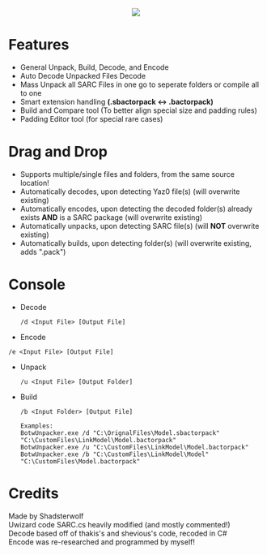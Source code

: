 <p align="center"> 
<img src="https://github.com/Shadsterwolf/BotWUnpacker/blob/master/BotWUnpacker/images/ZeldaUnpackerLogo.png"/>
</p>

# Features
- General Unpack, Build, Decode, and Encode <br />
- Auto Decode Unpacked Files Decode <br />
- Mass Unpack all SARC Files in one go to seperate folders or compile all to one <br />
- Smart extension handling <b>(.sbactorpack <-> .bactorpack)</b> <br />
- Build and Compare tool (To better align special size and padding rules) <br />
- Padding Editor tool (for special rare cases) <br />

# Drag and Drop
- Supports multiple/single files and folders, from the same source location! <br />
- Automatically decodes, upon detecting Yaz0 file(s) (will overwrite existing) <br />
- Automatically encodes, upon detecting the decoded folder(s) already exists <b>AND</b> is a SARC package (will overwrite existing) <br />
- Automatically unpacks, upon detecting SARC file(s) (will <b>NOT</B> overwrite existing) <br />
- Automatically builds, upon detecting folder(s) (will overwrite existing, adds ".pack") <br />

# Console
- Decode <br />
  ```
  /d <Input File> [Output File]
  ```
- Encode <br />
 ```
 /e <Input File> [Output File]
 ```
- Unpack <br />
  ```
  /u <Input File> [Output Folder]
  ``` 
- Build
  ```
  /b <Input Folder> [Output File]
  ``` 
  ```
  Examples:
  BotwUnpacker.exe /d "C:\OrignalFiles\Model.sbactorpack" "C:\CustomFiles\LinkModel\Model.bactorpack"
  BotwUnpacker.exe /u "C:\CustomFiles\LinkModel\Model.bactorpack"
  BotwUnpacker.exe /b "C:\CustomFiles\LinkModel\Model" "C:\CustomFiles\Model.bactorpack"
  ```
# Credits
Made by Shadsterwolf <br />
Uwizard code SARC.cs heavily modified (and mostly commented!) <br />
Decode based off of thakis's and shevious's code, recoded in C# <br />
Encode was re-researched and programmed by myself!

